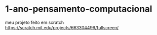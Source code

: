 # 1-ano-pensamento-computacional
meu projeto feito em scratch 
https://scratch.mit.edu/projects/663304496/fullscreen/
